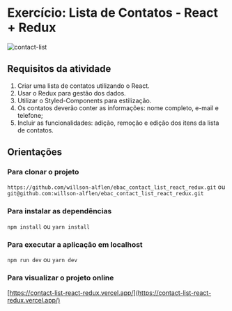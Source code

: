 # Exercício: Lista de Contatos - React + Redux

![contact-list](https://github.com/willson-alflen/ebac_food/assets/87523872/c01e1ccb-3f95-41ec-86bc-e795b01585e4)

## Requisitos da atividade

1) Criar uma lista de contatos utilizando o React.
2) Usar o Redux para gestão dos dados.
3) Utilizar o Styled-Components para estilização.
4) Os contatos deverão conter as informações: nome completo, e-mail e telefone;
5) Incluir as funcionalidades: adição, remoção e edição dos itens da lista de contatos.

## Orientações
### Para clonar o projeto
`https://github.com/willson-alflen/ebac_contact_list_react_redux.git` ou <br />
`git@github.com:willson-alflen/ebac_contact_list_react_redux.git`

### Para instalar as dependências
`npm install` ou `yarn install`

### Para executar a aplicação em localhost
`npm run dev` ou `yarn dev`

### Para visualizar o projeto online
 [https://contact-list-react-redux.vercel.app/](https://contact-list-react-redux.vercel.app/)
